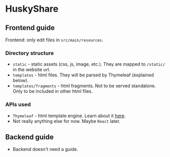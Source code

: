 # HuskyShare

## Frontend guide

Frontend: only edit files in `src/main/resources`.

### Directory structure
* `static` - static assets (css, js, image, etc.). They are mapped to `/static/` in the website url.
* `templates` - html files. They will be parsed by Thymeleaf (explained below).
* `templates/fragments` - html fragments. Not to be served standalone. Only to be included in other html files.

### APIs used
* `Thymeleaf` - html template engine. Learn about it [here](https://www.thymeleaf.org/doc/tutorials/3.0/usingthymeleaf.html).
* Not really anything else for now. Maybe `React` later.

## Backend guide
* Backend doesn't need a guide.
